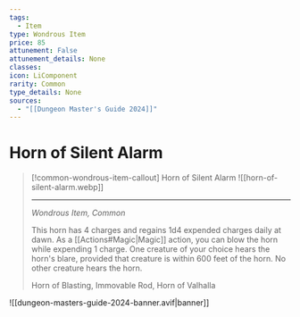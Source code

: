 ```yaml
---
tags:
  - Item
type: Wondrous Item
price: 85
attunement: False
attunement_details: None
classes:
icon: LiComponent
rarity: Common
type_details: None
sources: 
  - "[[Dungeon Master's Guide 2024]]"
---
```

# Horn of Silent Alarm
>[!common-wondrous-item-callout] Horn of Silent Alarm
>![[horn-of-silent-alarm.webp]]
>
>---
>_Wondrous Item, Common_
>
>This horn has 4 charges and regains 1d4 expended charges daily at dawn. As a [[Actions#Magic\|Magic]] action, you can blow the horn while expending 1 charge. One creature of your choice hears the horn's blare, provided that creature is within 600 feet of the horn. No other creature hears the horn.
>
>
>Horn of Blasting, Immovable Rod, Horn of Valhalla
>


![[dungeon-masters-guide-2024-banner.avif|banner]]